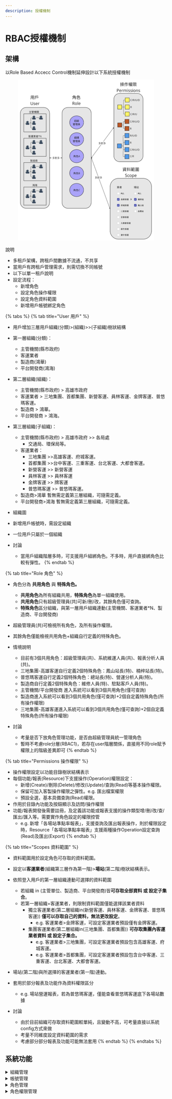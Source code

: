 ```yaml
---
description: 授權機制
---
```


# RBAC授權機制

## 架構

以Role Based Accecc Control機制延伸設計以下系統授權機制

<figure><img src=".gitbook/assets/image.png" alt=""><figcaption></figcaption></figure>

說明

* 多租戶架構，跨租戶間數據不流通，不共享
* 當用戶有跨租戶管理需求，則需切換不同帳號
* 以下以單一租戶說明
* 設定流程：
  * 新增角色
  * 設定角色操作權限
  * 設定角色資料範圍
  * 新增用戶帳號綁定角色



{% tabs %}
{% tab title="User 用戶" %}
* 用戶增加三層用戶組織(分類)>(組織)>>(子組織)樹狀結構
* 第一層組織(分類)：
  * 主管機關(縣市政府)
  * 客運業者
  * 製造商(鴻華)
  * 平台開發商(鴻海)
* 第二層組織(組織)：
  * 主管機關(縣市政府) > 高雄市政府
  * 客運業者 > 三地集團、首都集團、新營客運、員林客運、金牌客運、普悠瑪客運。
  * 製造商 > 鴻華。
  * 平台開發商 > 鴻海。
* 第三層組織(子組織)：
  * 主管機關(縣市政府) > 高雄市政府 >> 各局處
    * 交通局、環保局等。
  * 客運業者：
    * 三地集團 >>高雄客運、府城客運。
    * 首都集團 >>台中客運、三重客運、台北客運、大都會客運。
    * 新營客運 >> 新營客運
    * 員林客運 >> 員林客運
    * 金牌客運 >> 牌客運
    * 普悠瑪客運 >>  普悠瑪客運。
  * 製造商>鴻華 暫無需定義第三層組織，可隨需定義。
  * 平台開發商>鴻海 暫無需定義第三層組織，可隨需定義。
* 組織圖



* 新增用戶帳號時，需設定組織
* 一位用戶只屬於一個組織



* 討論
  * 當用戶組織階層多時，可支援用戶組綁角色。不多時，用戶直接綁角色比較有彈性。
{% endtab %}

{% tab title="Role 角色" %}
* 角色分為 **共用角色** 與 **特殊角色。**
  * **共用角色**為所有組織共用，**特殊角色**為單一組織使用。
  * **共用角色**只有超級管理員(共)可新/刪/改，其餘角色僅可查詢。
  * **特殊角色**區分組織，與第一層用戶組織連動(主管機關、客運業者\*N、製造商、平台開發商)
* 超級管理員(共)可檢視所有角色，及所有操作權限。
* 其餘角色僅能檢視共用角色+組織自行定義的特殊角色。
* 情境說明
  * 目前有3個共用角色：超級管理員(共)、系統維運人員(共)、報表分析人員(共)。
  * 三地集團-高雄客運自行定義2個特殊角色：鳳山站長(特)、楠梓站長(特)。
  * 普悠瑪客運自行定義2個特殊角色：總站長(特)、營運分析人員(特)。
  * 製造商自行定義2個特殊角色：維修人員(特)、駐點客戶人員(特)。
  * 主管機關/平台開發商 進入系統可以看到3個共用角色(僅可查詢)
  * 製造商進入系統可以看到3個共用角色(僅可查詢)+2個自定義特殊角色(所有操作權限)
  * 三地集團-高雄客運進入系統可以看到3個共用角色(僅可查詢)+2個自定義特殊角色(所有操作權限)



* 討論
  * 考量是否下放角色管理功能，是否由超級管理員統一管理角色
  * 暫時不考慮role分層(RBAC1)，若存在user階層關係，直接用不同role賦予權限上的階級差異即可
{% endtab %}

{% tab title="Permissions 操作權限" %}
* 操作權限設定以功能目錄樹狀結構表示
* 每個功能/報表(Resource)下支援操作(Operation)權限設定：
  * 新增(Create)/刪除(Delete)/修改(Update)/查詢(Read)等基本操作權限。
  * 保留可加入客製操作權限之彈性。e.g. 匯出檔案權限
  * 預設全選，基本具備查詢(Read)權限。
* 作用於目錄內功能及按鈕顯示及訪問/操作權限
* 功能/報表開發後需要註冊，及定義該功能或報表支援的操作類型增/刪/改/查/匯出/匯入等。需要實作角色設定的權限控管
  * e.g. 新增「各場站準點率報表」，支援查詢及匯出報表操作，則於權限設定時，Resource「各場站準點率報表」支援兩種操作Operation設定查詢(Read)及匯出(Export)
{% endtab %}

{% tab title="Scopes 資料範圍" %}
* 資料範圍用於設定角色可存取的資料範圍。
* 設定以**客運業者**(組織第三層作為第一階)>**場站**(第二階)樹狀結構表示。
* 依照登入用戶的第一層組織連動可選擇的資料範圍
  * 若組織 in (主管單位、製造商、平台開發商)皆**可存取全部資料 或 設定子集合**。
  * 若第一層組織=客運業者，則限制資料範圍僅能選擇該業者資料
    * 獨立客運業者(第二層組織in(新營客運、員林客運、金牌客運、普悠瑪客運)) **僅可以存取自己的資料，無法更改設定**。
      * e.g. 客運業者>金牌客運，可設定客運業者預設僅有金牌客運。
    * 集團客運業者(第二層組織in(三地集團、首都集團)) **可存取集團內客運業者資料  或 設定子集合。**
      * e.g. 客運業者>三地集團，可設定客運業者預設包含高雄客運、府城客運。
      * e.g. 客運業者>首都集團，可設定客運業者預設包含台中客運、三重客運、台北客運、大都會客運。
* 場站(第二階)與所選擇的客運業者(第一階)連動。
* 套用於部分報表及功能作為資料權限區分
  * e.g. 場站營運報表，若為普悠瑪客運，僅能查看普悠瑪客運底下各場站數據



* 討論
  * 由於目前組織可存取資料範圍較單純，且變動不高，可考量直接以系統config方式來做
  * 考量不同維度設定資料範圍的需求
  * 考慮部分部分報表及功能可能無法套用
{% endtab %}
{% endtabs %}





## 系統功能



<details>

<summary>組織管理</summary>



</details>

<details>

<summary>帳號管理</summary>



</details>

<details>

<summary>角色管理</summary>



</details>

<details>

<summary>角色權限管理</summary>



</details>

